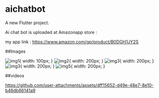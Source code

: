 # aichatbot

A new Flutter project.

Ai chat bot is uploaded at Amazonapp store :

  my app link : https://www.amazon.com/gp/product/B0DGH1JY2S


##Images


![img1](https://github.com/user-attachments/assets/863a8934-a7f0-49ba-b989-83f66ac9ec2f){ width: 100px; }
![img2](https://github.com/user-attachments/assets/bd352b87-16dc-4d25-ad48-f6fedb80503e){ width: 200px; }
![img3](https://github.com/user-attachments/assets/ccd15e2a-c5e4-4852-8bef-f9e4f5aca325){ width: 200px; }
![img3](https://github.com/user-attachments/assets/78bdcbfd-894a-409e-bec4-6f7cb349d60f){ width: 200px; }
![img5](https://github.com/user-attachments/assets/7474b7be-c34d-439c-afcb-b05419dd7045){ width: 200px; }

##videos



https://github.com/user-attachments/assets/dff15652-d49e-48e7-8e10-b48db66141a9



